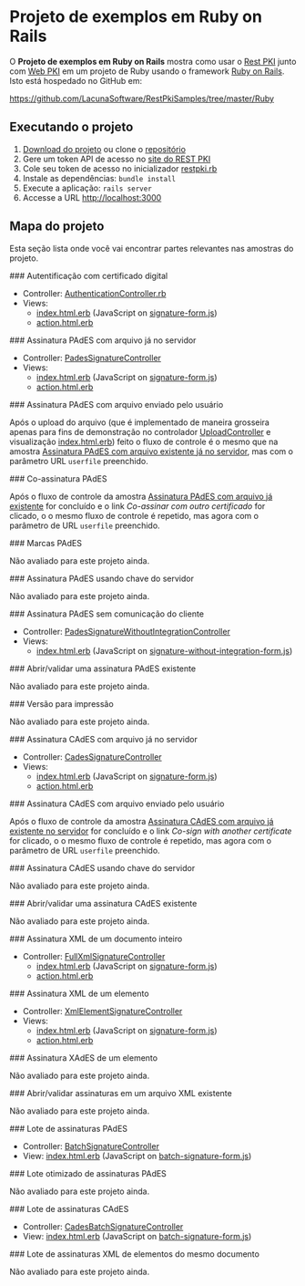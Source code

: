 ﻿# Projeto de exemplos em Ruby on Rails

O **Projeto de exemplos em Ruby on Rails** mostra como usar o [Rest PKI](../index.md) junto com [Web PKI](../../web-pki/index.md) em um projeto de Ruby usando o framework [Ruby on Rails](http://rubyonrails.org/). Isto está hospedado no GitHub em:

https://github.com/LacunaSoftware/RestPkiSamples/tree/master/Ruby

## Executando o projeto

1. [Download do projeto](https://github.com/LacunaSoftware/RestPkiSamples/archive/master.zip) ou clone o [repositório](https://github.com/LacunaSoftware/RestPkiSamples.git)
1. Gere um token API de acesso no [site do REST PKI](https://pki.rest/)
1. Cole seu token de acesso no inicializador [restpki.rb](https://github.com/LacunaSoftware/RestPkiSamples/blob/master/Ruby/config/initializers/restpki.rb)
1. Instale as dependências: `bundle install`
1. Execute a aplicação: `rails server`
1. Accesse a URL [http://localhost:3000](http://localhost:3000)

## Mapa do projeto

Esta seção lista onde você vai encontrar partes relevantes nas amostras do projeto.

<a name="auth" />
### Autentificação com certificado digital

* Controller: [AuthenticationController.rb](https://github.com/LacunaSoftware/RestPkiSamples/blob/master/Ruby/app/controllers/authentication_controller.rb)
* Views:
  * [index.html.erb](https://github.com/LacunaSoftware/RestPkiSamples/blob/master/Ruby/app/views/authentication/index.html.erb)
    (JavaScript on [signature-form.js](https://github.com/LacunaSoftware/RestPkiSamples/blob/master/Ruby/app/assets/javascripts/signature-form.js))
  * [action.html.erb](https://github.com/LacunaSoftware/RestPkiSamples/blob/master/Ruby/app/views/authentication/action.html.erb)

<a name="pades" />
### Assinatura PAdES com arquivo já no servidor

* Controller: [PadesSignatureController](https://github.com/LacunaSoftware/RestPkiSamples/blob/master/Ruby/app/controllers/pades_signature_controller.rb)
* Views:
  * [index.html.erb](https://github.com/LacunaSoftware/RestPkiSamples/blob/master/Ruby/app/views/pades_signature/index.html.erb)
    (JavaScript on [signature-form.js](https://github.com/LacunaSoftware/RestPkiSamples/blob/master/Ruby/app/assets/javascripts/signature-form.js))
  * [action.html.erb](https://github.com/LacunaSoftware/RestPkiSamples/blob/master/Ruby/app/views/pades_signature/action.html.erb)

<a name="pades-upload" />
### Assinatura PAdES com arquivo enviado pelo usuário

Após o upload do arquivo (que é implementado de maneira grosseira apenas para fins de demonstração no controlador [UploadController](https://github.com/LacunaSoftware/RestPkiSamples/blob/master/Ruby/app/controllers/upload_controller.rb) e 
visualização [index.html.erb](https://github.com/LacunaSoftware/RestPkiSamples/blob/master/Ruby/app/views/upload/index.html.erb)) feito o fluxo de controle é o mesmo que na amostra [Assinatura PAdES com arquivo existente já no servidor](#pades), mas com o parâmetro URL `userfile` preenchido.

<a name="pades-cosign" />
### Co-assinatura PAdES

Após o fluxo de controle da amostra [Assinatura PAdES com arquivo já existente](#pades) for concluído e o link *Co-assinar com outro certificado* for clicado, o
o mesmo fluxo de controle é repetido, mas agora com o parâmetro de URL `userfile` preenchido.

<a name="pdf-marks" />
### Marcas PAdES

Não avaliado para este projeto ainda.

<a name="pades-server" />
### Assinatura PAdES usando chave do servidor

Não avaliado para este projeto ainda.

<a name="pades-wo-client" />
### Assinatura PAdES sem comunicação do cliente

* Controller: [PadesSignatureWithoutIntegrationController](https://github.com/LacunaSoftware/RestPkiSamples/blob/master/Ruby/app/controllers/pades_signature_without_integration_controller.rb)
* Views:
  *	[index.html.erb](https://github.com/LacunaSoftware/RestPkiSamples/blob/master/Ruby/app/views/pades_signature_without_integration/index.html.erb)
	(JavaScript on [signature-without-integration-form.js](https://github.com/LacunaSoftware/RestPkiSamples/blob/master/Ruby/app/assets/javascripts/signature-without-integration-form.js))

<a name="open-pades" />
### Abrir/validar uma assinatura PAdES existente

Não avaliado para este projeto ainda.

<a name="print" />
### Versão para impressão 

Não avaliado para este projeto ainda.

<a name="cades" />
### Assinatura CAdES com arquivo já no servidor

* Controller: [CadesSignatureController](https://github.com/LacunaSoftware/RestPkiSamples/blob/master/Ruby/app/controllers/cades_signature_controller.rb)
* Views:
  * [index.html.erb](https://github.com/LacunaSoftware/RestPkiSamples/blob/master/Ruby/app/views/cades_signature/index.html.erb)
    (JavaScript on [signature-form.js](https://github.com/LacunaSoftware/RestPkiSamples/blob/master/Ruby/app/assets/javascripts/signature-form.js))
  * [action.html.erb](https://github.com/LacunaSoftware/RestPkiSamples/blob/master/Ruby/app/views/cades_signature/action.html.erb)

<a name="cades-upload" />
### Assinatura CAdES com arquivo enviado pelo usuário

Após o fluxo de controle da amostra [Assinatura CAdES com arquivo já existente no servidor](#cades) for concluído e o link *Co-sign with another certificate* for clicado, o
o mesmo fluxo de controle é repetido, mas agora com o parâmetro de URL `userfile` preenchido.

<a name="cades-server" />
### Assinatura CAdES usando chave do servidor

Não avaliado para este projeto ainda.

<a name="open-cades" />
### Abrir/validar uma assinatura CAdES existente

Não avaliado para este projeto ainda.

<a name="xml-full" />
### Assinatura XML de um documento inteiro

* Controller: [FullXmlSignatureController](https://github.com/LacunaSoftware/RestPkiSamples/blob/master/Ruby/app/controllers/full_xml_signature_controller.rb)
  * [index.html.erb](https://github.com/LacunaSoftware/RestPkiSamples/blob/master/Ruby/app/views/full_xml_signature/index.html.erb)
    (JavaScript on [signature-form.js](https://github.com/LacunaSoftware/RestPkiSamples/blob/master/Ruby/app/assets/javascripts/signature-form.js))
  * [action.html.erb](https://github.com/LacunaSoftware/RestPkiSamples/blob/master/Ruby/app/views/full_xml_signature/action.html.erb)

<a name="xml-element" />
### Assinatura XML de um elemento

* Controller: [XmlElementSignatureController](https://github.com/LacunaSoftware/RestPkiSamples/blob/master/Ruby/app/controllers/xml_element_signature_controller.rb)
* Views:
  * [index.html.erb](https://github.com/LacunaSoftware/RestPkiSamples/blob/master/Ruby/app/views/xml_element_signature/index.html.erb)
    (JavaScript on [signature-form.js](https://github.com/LacunaSoftware/RestPkiSamples/blob/master/Ruby/app/assets/javascripts/signature-form.js))
  * [action.html.erb](https://github.com/LacunaSoftware/RestPkiSamples/blob/master/Ruby/app/views/xml_element_signature/action.html.erb)

<a name="xades-element" />
### Assinatura XAdES de um elemento

Não avaliado para este projeto ainda.

<a name="open-xml" />
### Abrir/validar assinaturas em um arquivo XML existente

Não avaliado para este projeto ainda.

<a name="batch" />
### Lote de assinaturas PAdES

* Controller: [BatchSignatureController](https://github.com/LacunaSoftware/RestPkiSamples/blob/master/Ruby/app/controllers/batch_signature_controller.rb)
* View: [index.html.erb](https://github.com/LacunaSoftware/RestPkiSamples/blob/master/Ruby/app/views/batch_signature/index.html.erb)
  (JavaScript on [batch-signature-form.js](https://github.com/LacunaSoftware/RestPkiSamples/blob/master/Ruby/app/assets/javascripts/batch-signature-form.js))

<a name="batch-optimized" />
### Lote otimizado de assinaturas PAdES

Não avaliado para este projeto ainda.

<a name="batch-cades" />
### Lote de assinaturas CAdES

* Controller: [CadesBatchSignatureController](https://github.com/LacunaSoftware/RestPkiSamples/blob/master/Ruby/app/controllers/cades_batch_signature_controller.rb)
* View: [index.html.erb](https://github.com/LacunaSoftware/RestPkiSamples/blob/master/Ruby/app/views/cades_batch_signature/index.html.erb)
  (JavaScript on [batch-signature-form.js](https://github.com/LacunaSoftware/RestPkiSamples/blob/master/Ruby/app/assets/javascripts/batch-signature-form.js))

<a name="batch-xml-element" />
### Lote de assinaturas XML de elementos do mesmo documento

Não avaliado para este projeto ainda.